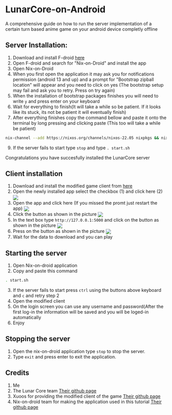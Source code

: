 # LunarCore-on-Android
A comprehensive guide on how to run the server implementation of a certain turn based anime game on your android device completly offline 

## Server Installation: 
1. Download and install F-droid [here](https://f-droid.org/)
2. Open F-droid and search for "Nix-on-Droid" and install the app
3. Open Nix-on-Droid
4. When you first open the application it may ask you for notifications permission (android 13 and up) and a prompt for "Bootstrap zipball location" will appear and you need to click on yes (The bootstrap setup may fail and ask you to retry. Press on try again)
5. When the installation of bootstrap packages finishes you will need to write ```y``` and press enter on your keyboard
6. Wait for everything to finish(It will take a while so be patient. If it looks like its stuck, its not be patient it will eventually finish)
7. After everything finishes copy the command bellow and paste it onto the terminal by long pressing and clicking paste (This too will take a while be patient)
```sh
nix-channel --add https://nixos.org/channels/nixos-22.05 nixpkgs && nix-channel --update && nix-env -iA nixpkgs.git && git clone https://github.com/kostas214/LunarCore-on-Android.git && cd LunarCore-on-Android && . install.sh
```
9. If the server fails to start type ```stop``` and type ```. start.sh```
   
Congratulations you have succesfully installed the LunarCore server
## Client installation 
1. Download and install the modified game client from [here](https://github.com/Xuoos/StarRailProxy/releases/download/1.7/2.0_HSR_CustomServer_v1.7_Xuoos.apk)
2. Open the newly installed app select the checkbox (1) and click here (2)
<a href="https://github.com/kostas214/LunarCore-on-Android"><img src="https://github.com/kostas214/LunarCore-on-Android/blob/main/Images/Step3.jpg" align="center" ></a>
3. Open the app and click here (If you missed the promt just restart the app)
<a href="https://github.com/kostas214/LunarCore-on-Android"><img src="https://github.com/kostas214/LunarCore-on-Android/blob/main/Images/Step1.jpg" align="center" ></a>
4. Click the button as shown in the picture 
<a href="https://github.com/kostas214/LunarCore-on-Android"><img src="https://github.com/kostas214/LunarCore-on-Android/blob/main/Images/Step7.jpg" align="center" ></a>
5. In the text box type ```http://127.0.0.1:5000``` and click on the button as shown in the picture
<a href="https://github.com/kostas214/LunarCore-on-Android"><img src="https://github.com/kostas214/LunarCore-on-Android/blob/main/Images/Step5.jpg" align="center" ></a>
6. Press on the button as shown in the picture
<a href="https://github.com/kostas214/LunarCore-on-Android"><img src="https://github.com/kostas214/LunarCore-on-Android/blob/main/Images/Step6.jpg" align="center" ></a>
8. Wait for the data to download and you can play 
## Starting the server
1. Open Nix-on-droid application
2. Copy and paste this command
```sh
. start.sh
```
3. If the server fails to start press ```ctrl``` using the buttons above keyboard and ```c``` and retry step 2
4. Open the modified client
5. On the login screen you can use any username and password(After the first log-in the information will be saved and you will be loged-in automatically
6. Enjoy
## Stopping the server
1. Open the nix-on-droid application type ```stop``` to stop the server.
2. Type ```exit``` and press enter to exit the application.
## Credits 
1. Me
2. The Lunar Core team [Their github page](https://github.com/Melledy/LunarCore)
3. Xuoos for providing the modified client of the game [Their github page](https://github.com/Xuoos/StarRailProxy)
4. Nix-on-droid team for making the application used in this tutorial [Their github page](https://github.com/nix-community/nix-on-droid) 

